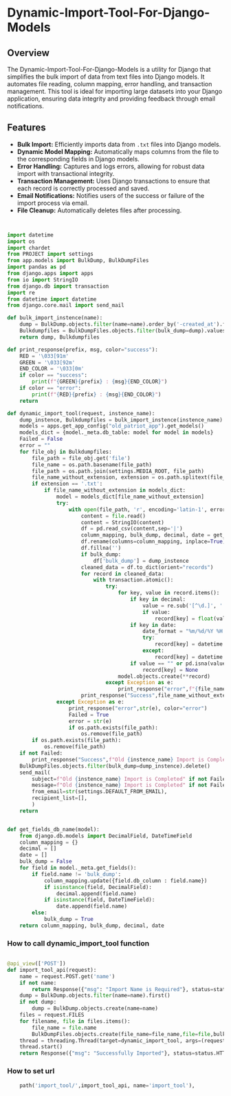 # Dynamic-Import-Tool-For-Django-Models

## Overview

The Dynamic-Import-Tool-For-Django-Models is a utility for Django that simplifies the bulk import of data from text files into Django models. It automates file reading, column mapping, error handling, and transaction management. This tool is ideal for importing large datasets into your Django application, ensuring data integrity and providing feedback through email notifications.

## Features

- **Bulk Import:** Efficiently imports data from `.txt` files into Django models.
- **Dynamic Model Mapping:** Automatically maps columns from the file to the corresponding fields in Django models.
- **Error Handling:** Captures and logs errors, allowing for robust data import with transactional integrity.
- **Transaction Management:** Uses Django transactions to ensure that each record is correctly processed and saved.
- **Email Notifications:** Notifies users of the success or failure of the import process via email.
- **File Cleanup:** Automatically deletes files after processing.

```python


import datetime
import os
import chardet
from PROJECT import settings
from app.models import BulkDump, BulkDumpFiles
import pandas as pd
from django.apps import apps
from io import StringIO
from django.db import transaction
import re
from datetime import datetime
from django.core.mail import send_mail

def bulk_import_instence(name):
    dump = BulkDump.objects.filter(name=name).order_by('-created_at').first()
    Bulkdumpfiles = BulkDumpFiles.objects.filter(bulk_dump=dump).values('file')
    return dump, Bulkdumpfiles

def print_response(prefix, msg, color="success"):
    RED = '\033[91m'
    GREEN = '\033[92m'
    END_COLOR = '\033[0m'
    if color == "success":
        print(f"{GREEN}{prefix} : {msg}{END_COLOR}")
    if color == "error":
        print(f"{RED}{prefix} : {msg}{END_COLOR}")
    return 

def dynamic_import_tool(request, instence_name):
    dump_instence, Bulkdumpfiles = bulk_import_instence(instence_name)
    models = apps.get_app_config("old_patriot_app").get_models()
    models_dict = {model._meta.db_table: model for model in models}
    Failed = False
    error = ""
    for file_obj in Bulkdumpfiles:
        file_path = file_obj.get('file')
        file_name = os.path.basename(file_path)
        file_path = os.path.join(settings.MEDIA_ROOT, file_path)
        file_name_without_extension, extension = os.path.splitext(file_name)
        if extension == '.txt':
            if file_name_without_extension in models_dict:
                model = models_dict[file_name_without_extension]
                try:
                    with open(file_path, 'r', encoding='latin-1', errors='replace') as file:
                        content = file.read()
                        content = StringIO(content)
                        df = pd.read_csv(content,sep='|')
                        column_mapping, bulk_dump, decimal, date = get_fields_db_name(model)
                        df.rename(columns=column_mapping, inplace=True)
                        df.fillna('')
                        if bulk_dump:
                            df['bulk_dump'] = dump_instence
                        cleaned_data = df.to_dict(orient="records")
                        for record in cleaned_data:
                            with transaction.atomic():
                                try:
                                    for key, value in record.items():
                                        if key in decimal:
                                            value = re.sub('[^\d.]', '', str(value))
                                            if value:
                                                record[key] = float(value)
                                        if key in date:
                                            date_format = "%m/%d/%Y %H:%M:%S"
                                            try:
                                                record[key] = datetime.strptime(value, date_format)
                                            except:
                                                record[key] = datetime.now()
                                        if value == "" or pd.isna(value) :
                                            record[key] = None
                                    model.objects.create(**record)
                                except Exception as e:
                                    print_response("error",f"{file_name_without_extension} - {str(e)}", color="error")
                        print_response("Success",file_name_without_extension)
                except Exception as e:
                    print_response("error",str(e), color="error")
                    Failed = True
                    error = str(e)
                    if os.path.exists(file_path):
                        os.remove(file_path)
        if os.path.exists(file_path):
            os.remove(file_path)
    if not Failed:
        print_response("Success",f"Old {instence_name} Import is Completed")
    BulkDumpFiles.objects.filter(bulk_dump=dump_instence).delete()
    send_mail(
        subject=f"Old {instence_name} Import is Completed" if not Failed else f"Old {instence_name} Import is Failed",
        message=f"Old {instence_name} Import is Completed" if not Failed else error,
        from_email=str(settings.DEFAULT_FROM_EMAIL),
        recipient_list=[],
        )
    return 


def get_fields_db_name(model):
    from django.db.models import DecimalField, DateTimeField
    column_mapping = {}
    decimal = []
    date = []
    bulk_dump = False
    for field in model._meta.get_fields():
        if field.name != 'bulk_dump':
            column_mapping.update({field.db_column : field.name})
            if isinstance(field, DecimalField):
                decimal.append(field.name)
            if isinstance(field, DateTimeField):
                date.append(field.name)
        else:
            bulk_dump = True
    return column_mapping, bulk_dump, decimal, date
```

### How to call dynamic_import_tool function
```python

@api_view(['POST'])
def import_tool_api(request):
    name = request.POST.get('name')
    if not name:
        return Response({"msg": "Import Name is Required"}, status=status.HTTP_400_BAD_REQUEST)
    dump = BulkDump.objects.filter(name=name).first()
    if not dump:
        dump = BulkDump.objects.create(name=name)
    files = request.FILES
    for filename, file in files.items():
        file_name = file.name
        BulkDumpFiles.objects.create(file_name=file_name,file=file,bulk_dump=dump)
    thread = threading.Thread(target=dynamic_import_tool, args=(request,name,))
    thread.start()
    return Response({"msg": "Successfully Imported"}, status=status.HTTP_200_OK)
```

### How to set url
```python
    path('import_tool/',import_tool_api, name='import_tool'),
```
